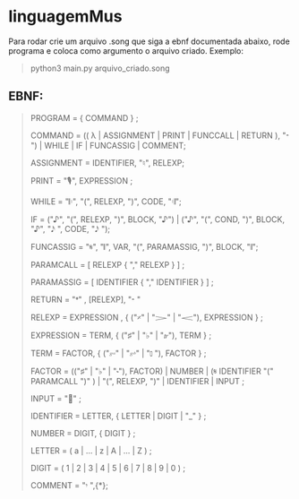 # linguagemMus

Para rodar crie um arquivo .song que siga a ebnf documentada abaixo, rode programa e coloca como argumento o arquivo criado.
Exemplo:

> python3 main.py arquivo_criado.song

## EBNF:

>PROGRAM = { COMMAND } ;
>
>COMMAND = (( λ | ASSIGNMENT | PRINT | FUNCCALL | RETURN ), "𝄼 ") | WHILE | IF | FUNCASSIG | COMMENT;
>
>ASSIGNMENT = IDENTIFIER, "♮", RELEXP;
>
>PRINT = "🎙", EXPRESSION ;
>
>WHILE = "𝄆", "(", RELEXP, ")", CODE, "𝄇";
>
>IF = ("♪", "(", RELEXP, ")", BLOCK, "♪") | ("♪", "(", COND, ")", BLOCK, "♪", "𝅘𝅥𝅯 ", CODE, "𝅘𝅥𝅯 ");
>
>FUNCASSIG = "𝄋", "𝄃", VAR, "(", PARAMASSIG, ")", BLOCK, "𝄂";
>
>PARAMCALL = [ RELEXP { "," RELEXP } ] ;
>
>PARAMASSIG = [ IDENTIFIER { "," IDENTIFIER } ] ;
>
>RETURN = "𝄌" , [RELEXP], "𝄼 "
>
>RELEXP = EXPRESSION , { ("𝄎" | "𝆓" | "𝆒"), EXPRESSION } ;
>
>EXPRESSION = TERM, { ("♯" | "♭" | "𝆖"), TERM } ;
>
>TERM = FACTOR, { ("𝄶" | "𝄷" | "𝅚 "), FACTOR } ;
>
>FACTOR = (("♯" | "♭" | "𝆝"), FACTOR) | NUMBER | (𝄋 IDENTIFIER "(" PARAMCALL ")" ) | "(", RELEXP, ")" | IDENTIFIER | INPUT ;
>
>INPUT = "🎼" ;
>
>IDENTIFIER = LETTER, { LETTER | DIGIT | "_" } ;
>
>NUMBER = DIGIT, { DIGIT } ;
>
>LETTER = ( a | ... | z | A | ... | Z ) ;
>
>DIGIT = ( 1 | 2 | 3 | 4 | 5 | 6 | 7 | 8 | 9 | 0 ) ;
>
>COMMENT = "𝄾 ",{*}; 


